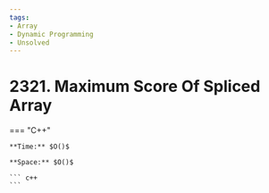 ```yaml
---
tags:
- Array
- Dynamic Programming
- Unsolved
---
```



# 2321. Maximum Score Of Spliced Array

=== "C++"

    **Time:** $O()$

    **Space:** $O()$

    ``` c++
    ```